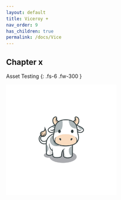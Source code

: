 ```yaml
---
layout: default
title: Viceroy +
nav_order: 9
has_children: true
permalink: /docs/Vice
---
```


## Chapter x

Asset Testing
{: .fs-6 .fw-300 }

<img src="/assets/images/Kuh.png" alt="Moo" width="300" height="300">
